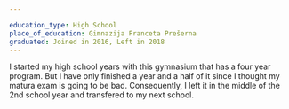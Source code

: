 ```yaml
---

education_type: High School
place_of_education: Gimnazija Franceta Prešerna
graduated: Joined in 2016, Left in 2018
---
```

I started my high school years with this gymnasium that has a four year program. But I have only finished a year and a half of it since I thought
my matura exam is going to be bad. Consequently, I left it in the middle of the 2nd school year and transfered to my next school. 